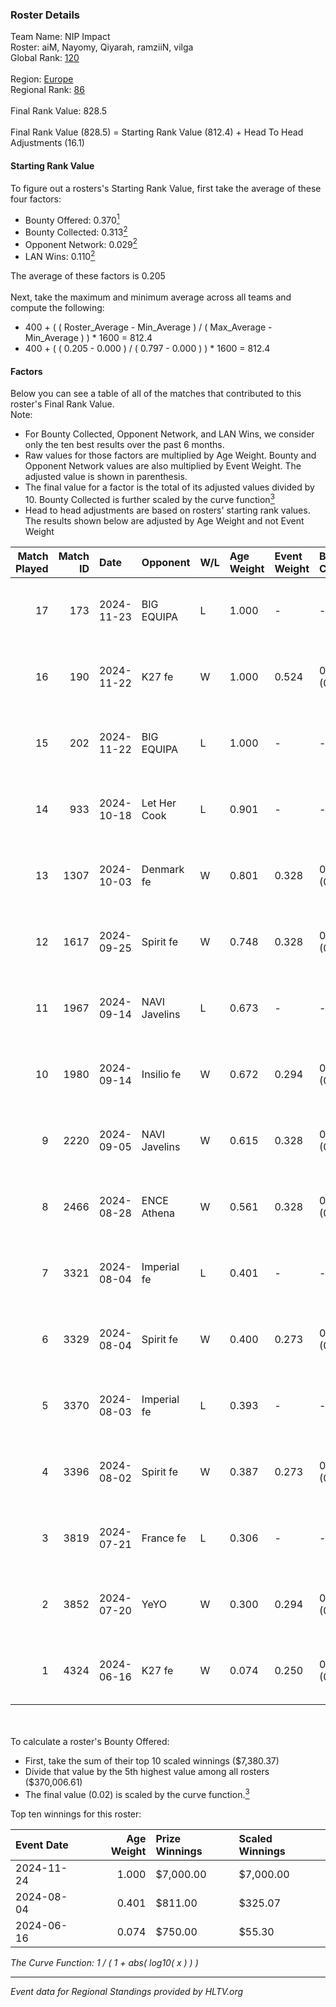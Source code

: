 ### Roster Details<br />
Team Name: NIP Impact<br />
Roster: aiM, Nayomy, Qiyarah, ramziiN, vilga<br />
Global Rank: [120](../../standings_global_2024_12_02.md)<br />
<br />
Region: [Europe]( ../../standings_europe_2024_12_02.md)<br />
Regional Rank: [86]( ../../standings_europe_2024_12_02.md)<br />
<br />
Final Rank Value:  828.5<br />
<br />
Final Rank Value (828.5) = Starting Rank Value (812.4) + Head To Head Adjustments (16.1)<br />

#### Starting Rank Value<br />
To figure out a rosters's Starting Rank Value, first take the average of these four factors:<br />
- Bounty Offered: 0.370[<sup>1</sup>](#table2)
- Bounty Collected: 0.313[<sup>2</sup>](#table1)
- Opponent Network: 0.029[<sup>2</sup>](#table1)
- LAN Wins: 0.110[<sup>2</sup>](#table1)

The average of these factors is 0.205<br />
<br />
Next, take the maximum and minimum average across all teams and compute the following:<br />
- 400 + ( ( Roster_Average - Min_Average ) / ( Max_Average - Min_Average ) ) * 1600 = 812.4
- 400 + ( ( 0.205 - 0.000 ) / ( 0.797 - 0.000 ) ) * 1600 = 812.4


#### Factors<br />
Below you can see a table of all of the matches that contributed to this roster's Final Rank Value.<br />
Note:<br />

- For Bounty Collected, Opponent Network, and LAN Wins, we consider only the ten best results over the past 6 months.
- Raw values for those factors are multiplied by Age Weight. Bounty and Opponent Network values are also multiplied by Event Weight. The adjusted value is shown in parenthesis.
- The final value for a factor is the total of its adjusted values divided by 10. Bounty Collected is further scaled by the curve function[<sup>3</sup>](#curveFunction)
- Head to head adjustments are based on rosters' starting rank values. The results shown below are adjusted by Age Weight and not Event Weight
<span id="table1"></span><br />


| Match Played | Match ID | Date       | Opponent      | W/L | Age Weight | Event Weight | Bounty Collected | Opponent Network | LAN Wins  | H2H Adj. | Roster                               |
| -: | -: | :- | :- | :- | :- | :- | :- | :- | :- | -: | :- |
|           17 |      173 | 2024-11-23 | BIG EQUIPA    | L   | 1.000      | -            | -                | -                | -         |   -14.01 | aiM, Nayomy, Qiyarah, ramziiN, vilga |
|           16 |      190 | 2024-11-22 | K27 fe        | W   | 1.000      | 0.524        | 0.015 (0.008)    | 0.183 (0.096)    | 1 (1.000) |    15.02 | aiM, Nayomy, Qiyarah, ramziiN, vilga |
|           15 |      202 | 2024-11-22 | BIG EQUIPA    | L   | 1.000      | -            | -                | -                | -         |   -14.48 | aiM, Nayomy, Qiyarah, ramziiN, vilga |
|           14 |      933 | 2024-10-18 | Let Her Cook  | L   | 0.901      | -            | -                | -                | -         |   -20.33 | aiM, Nayomy, Qiyarah, ramziiN, vilga |
|           13 |     1307 | 2024-10-03 | Denmark fe    | W   | 0.801      | 0.328        | 0.016 (0.004)    | 0.128 (0.034)    | 0 (0.000) |    10.16 | aiM, Nayomy, Qiyarah, ramziiN, vilga |
|           12 |     1617 | 2024-09-25 | Spirit fe     | W   | 0.748      | 0.328        | 0.008 (0.002)    | 0.145 (0.036)    | 0 (0.000) |     6.90 | aiM, Nayomy, Qiyarah, ramziiN, vilga |
|           11 |     1967 | 2024-09-14 | NAVI Javelins | L   | 0.673      | -            | -                | -                | -         |    -1.67 | aiM, Nayomy, Qiyarah, ramziiN, vilga |
|           10 |     1980 | 2024-09-14 | Insilio fe    | W   | 0.672      | 0.294        | 0.002 (0.000)    | 0.020 (0.004)    | 0 (0.000) |     5.92 | aiM, Nayomy, Qiyarah, ramziiN, vilga |
|            9 |     2220 | 2024-09-05 | NAVI Javelins | W   | 0.615      | 0.328        | 0.230 (0.046)    | 0.410 (0.083)    | 0 (0.000) |    18.05 | aiM, Nayomy, Qiyarah, ramziiN, vilga |
|            8 |     2466 | 2024-08-28 | ENCE Athena   | W   | 0.561      | 0.328        | 0.003 (0.000)    | 0.017 (0.003)    | 0 (0.000) |     4.23 | aiM, Nayomy, Qiyarah, ramziiN, vilga |
|            7 |     3321 | 2024-08-04 | Imperial fe   | L   | 0.401      | -            | -                | -                | -         |    -1.05 | aiM, Nayomy, Qiyarah, ramziiN, vilga |
|            6 |     3329 | 2024-08-04 | Spirit fe     | W   | 0.400      | 0.273        | 0.008 (0.001)    | 0.145 (0.016)    | 0 (0.000) |     4.17 | aiM, Nayomy, Qiyarah, ramziiN, vilga |
|            5 |     3370 | 2024-08-03 | Imperial fe   | L   | 0.393      | -            | -                | -                | -         |    -1.02 | aiM, Nayomy, Qiyarah, ramziiN, vilga |
|            4 |     3396 | 2024-08-02 | Spirit fe     | W   | 0.387      | 0.273        | 0.008 (0.001)    | 0.145 (0.015)    | 0 (0.000) |     4.02 | aiM, Nayomy, Qiyarah, ramziiN, vilga |
|            3 |     3819 | 2024-07-21 | France fe     | L   | 0.306      | -            | -                | -                | -         |    -2.23 | aiM, Nayomy, Qiyarah, ramziiN, vilga |
|            2 |     3852 | 2024-07-20 | YeYO          | W   | 0.300      | 0.294        | 0.000 (0.000)    | 0.000 (0.000)    | 0 (0.000) |     1.39 | aiM, Nayomy, Qiyarah, ramziiN, vilga |
|            1 |     4324 | 2024-06-16 | K27 fe        | W   | 0.074      | 0.250        | 0.015 (0.000)    | 0.183 (0.003)    | 0 (0.000) |     0.98 | aiM, Nayomy, Qiyarah, ramziiN, vilga |

<br />
<span id="table2"></span><br />
To calculate a roster's Bounty Offered:<br />

- First, take the sum of their top 10 scaled winnings ($7,380.37)
- Divide that value by the 5th highest value among all rosters ($370,006.61)
- The final value (0.02) is scaled by the curve function.[<sup>3</sup>](#curveFunction)

Top ten winnings for this roster:<br />

| Event Date | Age Weight | Prize Winnings | Scaled Winnings |
| :- | -: | :- | :- |
| 2024-11-24 |      1.000 | $7,000.00      | $7,000.00       |
| 2024-08-04 |      0.401 | $811.00        | $325.07         |
| 2024-06-16 |      0.074 | $750.00        | $55.30          |


<span id="curveFunction"></span>_The Curve Function: 1 / ( 1 + abs( log10( x ) ) )_<br />

---
_Event data for Regional Standings provided by HLTV.org_<br />
